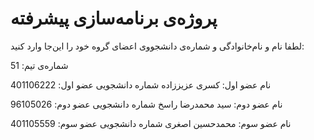 # پروژه‌ی برنامه‌سازی پیشرفته
لطفا نام و نام‌خانوادگی و شماره‌ی دانشجووی اعضای گروه خود را این‌جا وارد کنید:

شماره‌ی تیم: 51

نام عضو اول: کسری عزیززاده
شماره دانشجویی عضو اول: 401106222

نام عضو دوم: سید محمدرضا راسخ
شماره دانشجویی عضو دوم: 96105026

نام عضو سوم: محمدحسین اصغری
شماره دانشجویی عضو سوم: 401105559
